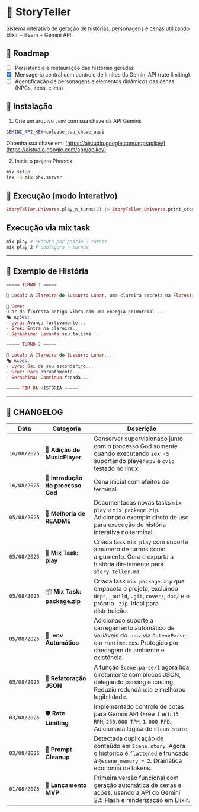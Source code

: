 # 🌌 StoryTeller

Sistema interativo de geração de histórias, personagens e cenas utilizando Elixir + Beam + Gemini API.

## 📍 Roadmap

* [ ] Persistência e restauração das histórias geradas
* [x] Mensageria central com controle de limites da Gemini API (rate limiting)
* [ ] Agentificação de personagens e elementos dinâmicos das cenas (NPCs, itens, clima)

## 🚀 Instalação

1. Crie um arquivo `.env` com sua chave da API Gemini:

```bash
GEMINI_API_KEY=coloque_sua_chave_aqui
```

Obtenha sua chave em: [https://aistudio.google.com/app/apikey](https://aistudio.google.com/app/apikey)

2. Inicie o projeto Phoenix:

```bash
mix setup
iex -S mix phx.server
``` 

## 🧪 Execução (modo interativo)

```elixir
StoryTeller.Universe.play_n_turns(2) |> StoryTeller.Universe.print_story()
```

## Execução via mix task
```bash
mix play # executa por padrão 2 turnos
mix play 2 # configura n turnos
```

---

## 📝 Exemplo de História

```elixir
===== TURNO 1 =====

📍 Local: A Clareira do Sussurro Lunar, uma clareira secreta na Floresta Eterna.

📖 Cena:
O ar da floresta antiga vibra com uma energia primordial...
🎭 Ações:
- Lyra: Avança furtivamente...
- Grok: Entra na clareira...
- Seraphina: Levanta seu talismã...

===== TURNO 2 =====

📍 Local: A Clareira do Sussurro Lunar...
🎭 Ações:
- Lyra: Sai de seu esconderijo...
- Grok: Para abruptamente...
- Seraphina: Continua focada...

===== FIM DA HISTÓRIA =====
```

---

## 📜 CHANGELOG

| Data         | Categoria                 | Descrição                                                                                                                                                 |
| ------------ | ------------------------- | --------------------------------------------------------------------------------------------------------------------------------------------------------- |
| `16/08/2025` | 📘 **Adição de MusicPlayer** | Genserver supervisionado junto com o processo God somente quando executando `iex -S` suportando player `mpv` e `cvlc` testado no linux               |
| `16/08/2025` | 📘 **Introdução do processo God** | Cena inicial com efeitos de terminal.               |
| `05/08/2025` | 📘 **Melhoria de README** | Documentadas novas tasks `mix play` e `mix package.zip`. Adicionado exemplo direto de uso para execução de história interativa no terminal.               |
| `05/08/2025` | 🧪 **Mix Task: play**     | Criada task `mix play` com suporte a número de turnos como argumento. Gera e exporta a história diretamente para `story_teller.md`.                       |
| `05/08/2025` | 📦 **Mix Task: package.zip**      | Criada task `mix package.zip` que empacota o projeto, excluindo `deps`, `_build`, `.git`, `cover/`, `doc/` e o próprio `.zip`. Ideal para distribuição.   |
| `05/08/2025` | 🔐 **.env Automático**    | Adicionado suporte a carregamento automático de variáveis do `.env` via `DotenvParser` em `runtime.exs`. Protegido por checagem de ambiente e existência. |
| `05/08/2025` | 🔧 **Refatoração JSON**   | A função `Scene.parse/1` agora lida diretamente com blocos JSON, delegando parsing e casting. Reduziu redundância e melhorou legibilidade.                |
| `03/08/2025` | 🛡️ **Rate Limiting** | Implementado controle de cotas para Gemini API (Free Tier): `15 RPM`, `250.000 TPM`, `1.000 RPD`. <br>Adicionada lógica de `clean_state`.          |
| `03/08/2025` | 🧠 **Prompt Cleanup** | Detectada duplicação de conteúdo em `Scene.story`. Agora o histórico é `flattened` e truncado a `@scene_memory = 2`. Dramática economia de tokens. |
| `01/08/2025` | 🎉 **Lançamento MVP** | Primeira versão funcional com geração automática de cenas e ações, usando a API do Gemini 2.5 Flash e renderização em Elixir.                      |
